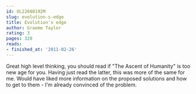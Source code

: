 ```yaml
---
id: OL22688192M
slug: evolution-s-edge
title: Evolution's edge
author: Graeme Taylor
rating: 3
pages: 320
reads:
- finished_at: '2011-02-26'
---
```

Great high level thinking, you should read if "The Ascent of Humanity" is too new age for you. Having just read the latter, this was more of the same for me. Would have liked more information on the proposed solutions and how to get to them - I'm already convinced of the problem.
